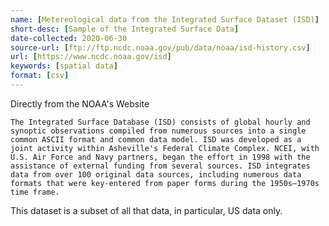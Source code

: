 ```yaml
---
name: [Metereological data from the Integrated Surface Dataset (ISD)]
short-desc: [Sample of the Integrated Surface Data]
date-collected: 2020-06-30
source-url: [ftp://ftp.ncdc.noaa.gov/pub/data/noaa/isd-history.csv]
url: [https://www.ncdc.noaa.gov/isd]
keywords: [spatial data]
format: [csv]
---
```


Directly from the NOAA's Website

    The Integrated Surface Database (ISD) consists of global hourly and synoptic observations compiled from numerous sources into a single common ASCII format and common data model. ISD was developed as a joint activity within Asheville's Federal Climate Complex. NCEI, with U.S. Air Force and Navy partners, began the effort in 1998 with the assistance of external funding from several sources. ISD integrates data from over 100 original data sources, including numerous data formats that were key-entered from paper forms during the 1950s–1970s time frame.

This dataset is a subset of all that data, in particular, US data only.



